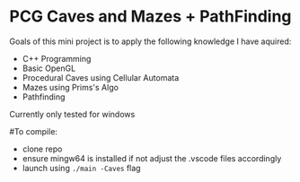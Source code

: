 # PCG Caves and Mazes + PathFinding
Goals of this mini project is to apply the following knowledge I have aquired: 

- C++ Programming
- Basic OpenGL
- Procedural Caves using Cellular Automata
- Mazes using Prims's Algo
- Pathfinding

Currently only tested for windows

#To compile:

- clone repo
- ensure mingw64 is installed if not adjust the .vscode files accordingly
- launch using ```./main -Caves``` flag
